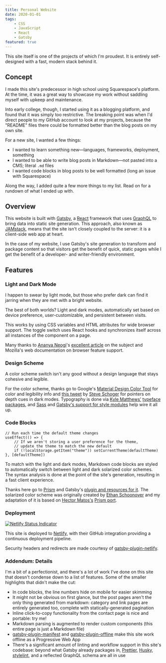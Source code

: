```yaml
---
title: Personal Website
date: 2020-01-01
tags:
    - CSS
    - JavaScript
    - React
    - Gatsby
featured: true
---
```


This site itself is one of the projects of which I'm proudest. It is entirely self-designed with a fast, modern stack behind it.

<!-- endexcerpt -->

## Concept

I made this site's predecessor in high school using Squarespace's platform. At the time, it was a great way to showcase my work without saddling myself with upkeep and maintenance.

Into early college, though, I started using it as a blogging platform, and found that it was simply too restrictive. The breaking point was when I'd direct people to my GitHub account to look at my projects, because the "README" files there could be formatted better than the blog posts on my own site.

For a new site, I wanted a few things:

-   I wanted to learn something new—languages, frameworks, deployment, something
-   I wanted to be able to write blog posts in Markdown—not pasted into a CMS; literal `.md` files
-   I wanted code blocks in blog posts to be well formatted (long an issue with Squarespace)

Along the way, I added quite a few more things to my list. Read on for a rundown of what I ended up with.

## Overview

This website is built with [Gatsby](https://www.gatsbyjs.org/), a [React](https://reactjs.org/) framework that uses [GraphQL](https://graphql.org/) to bring data into static site generation. This approach, also known as [JAMstack](https://jamstack.org/), means that the site isn't closely coupled to the server: it is a client-side web app at heart.

In the case of my website, I use Gatsby's site generation to transform and package content so that visitors get the benefit of quick, static pages while I get the benefit of a developer- and writer-friendly environment.

## Features

### Light and Dark Mode

<cut-out>
    <dark-mode-switch/>
</cut-out>

I happen to swear by light mode, but those who prefer dark can find it jarring when they are met with a bright website.

The best of both worlds? Light and dark modes, automatically set based on device preference, user-customizable, and persistent between visits.

This works by using CSS variables and HTML attributes for wide browser support. The toggle switch uses React hooks and synchronizes itself across all instances of the component on a page.

Many thanks to [Ananya Neogi](https://dev.to/ananyaneogi)'s [excellent article](https://dev.to/ananyaneogi/create-a-dark-light-mode-switch-with-css-variables-34l8) on the subject and Mozilla's web documentation on browser feature support.

### Design Scheme

<div>
    <style-demo/>
</div>

A color scheme switch isn't any good without a design language that stays cohesive and legible.

For the color scheme, thanks go to Google's [Material Design Color Tool](https://material.io/resources/color) for color and legibility info and [this tweet](https://twitter.com/steveschoger/status/1151160261170126850) by [Steve Schoger](https://twitter.com/steveschoger) for pointers on depth cues in dark modes. Typography is done via [Kyle Matthews'](https://github.com/KyleAMathews) [typeface packages](https://github.com/KyleAMathews/typefaces), and [Sass](https://sass-lang.com/) and [Gatsby's support for style modules](https://www.gatsbyjs.org/docs/css-modules/) help wire it all up.

### Code Blocks

```javascript{5}
// Run each time the default theme changes
useEffect(() => {
    // If we aren't storing a user preference for the theme,
    // update the theme to match the new default
    if (!localStorage.getItem("theme")) setCurrentTheme(defaultTheme)
}, [defaultTheme])
```

To match with the light and dark modes, Markdown code blocks are styled to automatically switch between light and dark solarized color schemes. The syntax analysis is done at the point of the site's generation, resulting in a fast client experience.

Thanks here go to [Prism](https://prismjs.com/) and Gatsby's [plugin and resources for it](https://www.gatsbyjs.org/packages/gatsby-remark-prismjs). The solarized color scheme was originally created by [Ethan Schoonover](https://ethanschoonover.com/solarized/) and my adaptation of it is based on [Hector Matos's](https://krakendev.io/) [Prism port](https://github.com/PrismJS/prism/blob/master/themes/prism-solarizedlight.css).

### Deployment

<a href="https://app.netlify.com/sites/jackwarren-info/deploys">
    <img src="https://api.netlify.com/api/v1/badges/d5c1c4a8-c3aa-4940-8cb9-c8511672e545/deploy-status" alt="Netlify Status Indicator" style="border-radius: unset; margin: 0;">
</a>

This site is deployed to [Netlify](https://www.netlify.com/), with their GitHub integration providing a continuous deployment pipeline.

Security headers and redirects are made courtesy of [gatsby-plugin-netlify](https://www.gatsbyjs.org/packages/gatsby-plugin-netlify/).

### Addendum: Details

I'm a bit of a perfectionist, and there's a lot of work I've done on this site that doesn't condense down to a list of features. Some of the smaller highlights that didn't make the cut:

-   In code blocks, the line numbers hide on mobile for easier skimming
-   It might not be obvious on first glance, but the post pages aren't the only thing generated from markdown: category and link pages are entirely generated too, complete with statically-generated pagination
-   Inline click-to-copy functionality from the contact page is nice and portable: <click-to-copy copy="jack@jackwarren.info">try me!</click-to-copy>
-   Markdown parsing is augmented to render custom components (this entire page is just a Markdown file)
-   [gatsby-plugin-manifest](https://www.gatsbyjs.org/packages/gatsby-plugin-manifest) and [gatsby-plugin-offline](https://www.gatsbyjs.org/packages/gatsby-plugin-offline) make this site work offline as a Progressive Web App
-   There's a significant amount of linting and workflow support in this site's codebase: beyond what Gatsby already packages in, [Prettier](https://prettier.io/), [Husky](https://github.com/typicode/husky), [stylelint](https://stylelint.io/), and a reflected GraphQL schema are all in use
